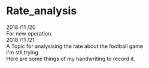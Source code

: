 # Rate_analysis
2018 /11 /20  
For new operation.  
2018 /11 /21  
A Topic for analysising the rate about the football game  
I'm stll trying.  
Here are some things of my handwriting to record it.
